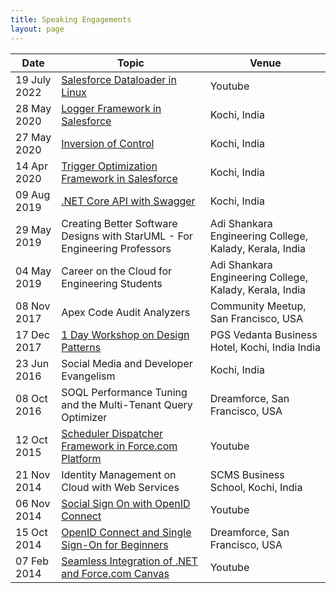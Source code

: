 ```yaml
---
title: Speaking Engagements
layout: page
---
```


| Date         | Topic                                                                                               | Venue                                                   |
| ------------ | --------------------------------------------------------------------------------------------------- | ------------------------------------------------------- |
| 19 July 2022 | [Salesforce Dataloader in Linux](https://www.youtube.com/watch?v=gwIAHp-VaXs)                       | Youtube                                                 |
| 28 May 2020  | [Logger Framework in Salesforce](/salesforce-logger-framework/)                                     | Kochi, India                                            |
| 27 May 2020  | [Inversion of Control](/inversion-of-control-part-1/)                                               | Kochi, India                                            |
| 14 Apr 2020  | [Trigger Optimization Framework in Salesforce](/trigger-optimization-framework/)                    | Kochi, India                                            |
| 09 Aug 2019  | [.NET Core API with Swagger](/asp-net-core-2-2-web-api-with-swagger/)                               | Kochi, India                                            |
| 29 May 2019  | Creating Better Software Designs with StarUML - For Engineering Professors                          | Adi Shankara Engineering College, Kalady, Kerala, India |
| 04 May 2019  | Career on the Cloud for Engineering Students                                                        | Adi Shankara Engineering College, Kalady, Kerala, India |
| 08 Nov 2017  | Apex Code Audit Analyzers                                                                           | Community Meetup, San Francisco, USA                                      |
| 17 Dec 2017  | [1 Day Workshop on Design Patterns](/speaking-techwizz17-design-patterns/)                          | PGS Vedanta Business Hotel, Kochi, India India          |
| 23 Jun 2016  | Social Media and Developer Evangelism                                                               | Kochi, India                                            |
| 08 Oct 2016  | SOQL Performance Tuning and the Multi-Tenant Query Optimizer                                        | Dreamforce, San Francisco, USA                                      |
| 12 Oct 2015  | [Scheduler Dispatcher Framework in Force.com Platform](https://www.youtube.com/watch?v=p94nNPIf1JA) | Youtube                                                 |
| 21 Nov 2014  | Identity Management on Cloud with Web Services                                                      | SCMS Business School, Kochi, India                      |
| 06 Nov 2014  | [Social Sign On with OpenID Connect](https://www.youtube.com/watch?v=TfIFdkk-ZDk)                   | Youtube                                                 |
| 15 Oct 2014  | [OpenID Connect and Single Sign-On for Beginners](https://www.youtube.com/watch?v=T1fpulzHYcs)      | Dreamforce, San Francisco, USA                                      |
| 07 Feb 2014  | [Seamless Integration of .NET and Force.com Canvas](https://www.youtube.com/watch?v=asx2zfOcsPM)    | Youtube                                                 |
